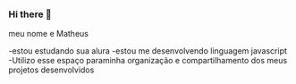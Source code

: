### Hi there 👋

meu nome e Matheus

-estou estudando sua alura
-estou me desenvolvendo linguagem javascript
-Utilizo esse espaço paraminha organização e compartilhamento dos meus projetos desenvolvidos 
